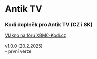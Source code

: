 <h1>Antik TV</h1>
<p>
<h3>Kodi doplněk pro Antik TV (CZ i SK)</h3>
<p>
<a href="https://www.xbmc-kodi.cz/antik-tv">Vlákno na fóru XBMC-Kodi.cz</a><br><br>
v1.0.0 (20.2.2025)<br>
- první verze<br><br>
</p>
